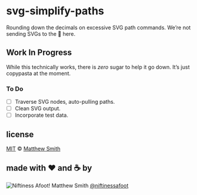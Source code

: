 # svg-simplify-paths
Rounding down the decimals on excessive SVG path commands. We’re not sending SVGs to the 🌙 here.

## Work In Progress
While this technically works, there is *zero* sugar to help it go down. It’s just copypasta at the moment.

### To Do
- [ ] Traverse SVG nodes, auto-pulling paths.
- [ ] Clean SVG output.
- [ ] Incorporate test data.

## license
[MIT](LICENSE) © [Matthew Smith](http://www.niftinessafoot.com)

## made with ❤️ and ☕️ by
![Niftiness Afoot!](https://gist.githubusercontent.com/niftinessafoot/2dba588395cb557293d5f09aebcd2ab0/raw/770293c76bead4f0986ff959f3ea8880017d92c0/bot.svg?sanitize=true)  Matthew Smith [@niftinessafoot](https://github.com/niftinessafoot)